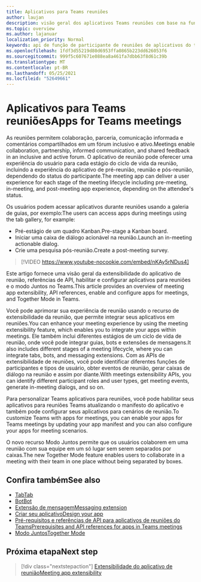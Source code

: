 ```yaml
---
title: Aplicativos para Teams reuniões
author: laujan
description: visão geral dos aplicativos Teams reuniões com base na função de usuário e participante
ms.topic: overview
ms.author: lajanuar
localization_priority: Normal
keywords: api de função de participante de reuniões de aplicativos do teams
ms.openlocfilehash: 1fdf3d55219d80d6953ffa0865b223dd626053f6
ms.sourcegitcommit: 999f5c607671e088ea8a461fa7dbb63f8d61c39b
ms.translationtype: MT
ms.contentlocale: pt-BR
ms.lasthandoff: 05/25/2021
ms.locfileid: "52649661"
---
```

# <a name="apps-for-teams-meetings"></a><span data-ttu-id="fa182-104">Aplicativos para Teams reuniões</span><span class="sxs-lookup"><span data-stu-id="fa182-104">Apps for Teams meetings</span></span>

<span data-ttu-id="fa182-105">As reuniões permitem colaboração, parceria, comunicação informada e comentários compartilhados em um fórum inclusivo e ativo.</span><span class="sxs-lookup"><span data-stu-id="fa182-105">Meetings enable collaboration, partnership, informed communication, and shared feedback in an inclusive and active forum.</span></span> <span data-ttu-id="fa182-106">O aplicativo de reunião pode oferecer uma experiência do usuário para cada estágio do ciclo de vida da reunião, incluindo a experiência do aplicativo de pré-reunião, reunião e pós-reunião, dependendo do status do participante.</span><span class="sxs-lookup"><span data-stu-id="fa182-106">The meeting app can deliver a user experience for each stage of the meeting lifecycle including pre-meeting, in-meeting, and post-meeting app experience, depending on the attendee's status.</span></span>

<span data-ttu-id="fa182-107">Os usuários podem acessar aplicativos durante reuniões usando a galeria de guias, por exemplo:</span><span class="sxs-lookup"><span data-stu-id="fa182-107">The users can access apps during meetings using the tab gallery, for example:</span></span>

* <span data-ttu-id="fa182-108">Pré-estágio de um quadro Kanban.</span><span class="sxs-lookup"><span data-stu-id="fa182-108">Pre-stage a Kanban board.</span></span>
* <span data-ttu-id="fa182-109">Iniciar uma caixa de diálogo acionável na reunião.</span><span class="sxs-lookup"><span data-stu-id="fa182-109">Launch an in-meeting actionable dialog.</span></span>
* <span data-ttu-id="fa182-110">Crie uma pesquisa pós-reunião.</span><span class="sxs-lookup"><span data-stu-id="fa182-110">Create a post-meeting survey.</span></span>

> [!VIDEO https://www.youtube-nocookie.com/embed/nKAy5rNDus4]

<span data-ttu-id="fa182-111">Este artigo fornece uma visão geral da extensibilidade do aplicativo de reunião, referências de API, habilitar e configurar aplicativos para reuniões e o modo Juntos no Teams.</span><span class="sxs-lookup"><span data-stu-id="fa182-111">This article provides an overview of meeting app extensibility, API references, enable and configure apps for meetings, and Together Mode in Teams.</span></span>

<span data-ttu-id="fa182-112">Você pode aprimorar sua experiência de reunião usando o recurso de extensibilidade da reunião, que permite integrar seus aplicativos em reuniões.</span><span class="sxs-lookup"><span data-stu-id="fa182-112">You can enhance your meeting experience by using the meeting extensibility feature, which enables you to integrate your apps within meetings.</span></span> <span data-ttu-id="fa182-113">Ele também inclui diferentes estágios de um ciclo de vida de reunião, onde você pode integrar guias, bots e extensões de mensagens.</span><span class="sxs-lookup"><span data-stu-id="fa182-113">It also includes different stages of a meeting lifecycle, where you can integrate tabs, bots, and messaging extensions.</span></span> <span data-ttu-id="fa182-114">Com as APIs de extensibilidade de reuniões, você pode identificar diferentes funções de participantes e tipos de usuário, obter eventos de reunião, gerar caixas de diálogo na reunião e assim por diante.</span><span class="sxs-lookup"><span data-stu-id="fa182-114">With meetings extensibility APIs, you can identify different participant roles and user types, get meeting events, generate in-meeting dialogs, and so on.</span></span>

<span data-ttu-id="fa182-115">Para personalizar Teams aplicativos para reuniões, você pode habilitar seus aplicativos para reuniões Teams atualizando o manifesto do aplicativo e também pode configurar seus aplicativos para cenários de reunião.</span><span class="sxs-lookup"><span data-stu-id="fa182-115">To customize Teams with apps for meetings, you can enable your apps for Teams meetings by updating your app manifest and you can also configure your apps for meeting scenarios.</span></span>

<span data-ttu-id="fa182-116">O novo recurso Modo Juntos permite que os usuários colaborem em uma reunião com sua equipe em um só lugar sem serem separados por caixas.</span><span class="sxs-lookup"><span data-stu-id="fa182-116">The new Together Mode feature enables users to collaborate in a meeting with their team in one place without being separated by boxes.</span></span>

## <a name="see-also"></a><span data-ttu-id="fa182-117">Confira também</span><span class="sxs-lookup"><span data-stu-id="fa182-117">See also</span></span>

* [<span data-ttu-id="fa182-118">Tab</span><span class="sxs-lookup"><span data-stu-id="fa182-118">Tab</span></span>](../tabs/what-are-tabs.md#understand-how-tabs-work)
* [<span data-ttu-id="fa182-119">Bot</span><span class="sxs-lookup"><span data-stu-id="fa182-119">Bot</span></span>](../bots/what-are-bots.md)
* [<span data-ttu-id="fa182-120">Extensão de mensagem</span><span class="sxs-lookup"><span data-stu-id="fa182-120">Messaging extension</span></span>](../messaging-extensions/what-are-messaging-extensions.md)
* [<span data-ttu-id="fa182-121">Criar seu aplicativo</span><span class="sxs-lookup"><span data-stu-id="fa182-121">Design your app</span></span>](../apps-in-teams-meetings/design/designing-apps-in-meetings.md)
* [<span data-ttu-id="fa182-122">Pré-requisitos e referências de API para aplicativos de reuniões do Teams</span><span class="sxs-lookup"><span data-stu-id="fa182-122">Prerequisites and API references for apps in Teams meetings</span></span>](create-apps-for-teams-meetings.md)
* [<span data-ttu-id="fa182-123">Modo Juntos</span><span class="sxs-lookup"><span data-stu-id="fa182-123">Together Mode</span></span>](~/apps-in-teams-meetings/teams-together-mode.md)

## <a name="next-step"></a><span data-ttu-id="fa182-124">Próxima etapa</span><span class="sxs-lookup"><span data-stu-id="fa182-124">Next step</span></span>

> [!div class="nextstepaction"]
> [<span data-ttu-id="fa182-125">Extensibilidade do aplicativo de reunião</span><span class="sxs-lookup"><span data-stu-id="fa182-125">Meeting app extensibility</span></span>](meeting-app-extensibility.md)
